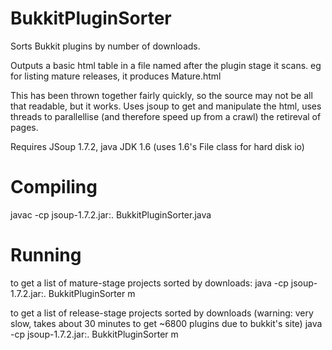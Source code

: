 BukkitPluginSorter
==================

Sorts Bukkit plugins by number of downloads.

Outputs a basic html table in a file named after the plugin stage it scans.
eg for listing mature releases, it produces Mature.html

This has been thrown together fairly quickly, so the source may not be all that readable, but it works.
Uses jsoup to get and manipulate the html, uses threads to parallellise (and therefore speed up from a crawl) the retireval of pages.

Requires JSoup 1.7.2, java JDK 1.6 (uses 1.6's File class for hard disk io)

Compiling
=======
javac -cp jsoup-1.7.2.jar:. BukkitPluginSorter.java

Running
=======
to get a list of mature-stage projects sorted by downloads:
java -cp jsoup-1.7.2.jar:. BukkitPluginSorter m

to get a list of release-stage projects sorted by downloads (warning: very slow, takes about 30 minutes to get ~6800 plugins due to bukkit's site)
java -cp jsoup-1.7.2.jar:. BukkitPluginSorter m
